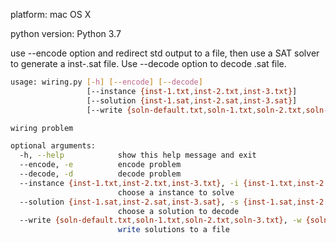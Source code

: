 platform: mac OS X

python version: Python 3.7

use --encode option and redirect std output to a file, then use a SAT solver to generate a inst-<instance num>.sat file. Use --decode option to decode .sat file.

```bash
usage: wiring.py [-h] [--encode] [--decode]
                 [--instance {inst-1.txt,inst-2.txt,inst-3.txt}]
                 [--solution {inst-1.sat,inst-2.sat,inst-3.sat}]
                 [--write {soln-default.txt,soln-1.txt,soln-2.txt,soln-3.txt}]

wiring problem

optional arguments:
  -h, --help            show this help message and exit
  --encode, -e          encode problem
  --decode, -d          decode problem
  --instance {inst-1.txt,inst-2.txt,inst-3.txt}, -i {inst-1.txt,inst-2.txt,inst-3.txt}
                        choose a instance to solve
  --solution {inst-1.sat,inst-2.sat,inst-3.sat}, -s {inst-1.sat,inst-2.sat,inst-3.sat}
                        choose a solution to decode
  --write {soln-default.txt,soln-1.txt,soln-2.txt,soln-3.txt}, -w {soln-default.txt,soln-1.txt,soln-2.txt,soln-3.txt}
                        write solutions to a file
```
